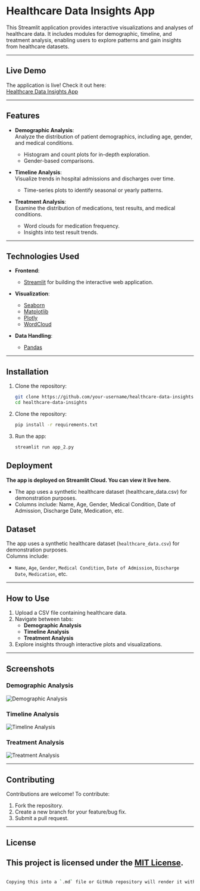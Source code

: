 # **Healthcare Data Insights App**

This Streamlit application provides interactive visualizations and analyses of healthcare data. It includes modules for demographic, timeline, and treatment analysis, enabling users to explore patterns and gain insights from healthcare datasets.

---
## **Live Demo**

The application is live! Check it out here:  
[Healthcare Data Insights App](https://healthcare-data-insights-project-nmt6hvguokpvmhdx9knm49.streamlit.app)

---
## **Features**

- **Demographic Analysis**:  
  Analyze the distribution of patient demographics, including age, gender, and medical conditions.  
  - Histogram and count plots for in-depth exploration.
  - Gender-based comparisons.

- **Timeline Analysis**:  
  Visualize trends in hospital admissions and discharges over time.  
  - Time-series plots to identify seasonal or yearly patterns.

- **Treatment Analysis**:  
  Examine the distribution of medications, test results, and medical conditions.  
  - Word clouds for medication frequency.
  - Insights into test result trends.

---

## **Technologies Used**

- **Frontend**:  
  - [Streamlit](https://streamlit.io/) for building the interactive web application.

- **Visualization**:  
  - [Seaborn](https://seaborn.pydata.org/)  
  - [Matplotlib](https://matplotlib.org/)  
  - [Plotly](https://plotly.com/)  
  - [WordCloud](https://github.com/amueller/word_cloud)  

- **Data Handling**:  
  - [Pandas](https://pandas.pydata.org/)

---

## **Installation**

1. Clone the repository:  
   ```bash
   git clone https://github.com/your-username/healthcare-data-insights.git
   cd healthcare-data-insights

2. Clone the repository:  
   ```bash
   pip install -r requirements.txt
3. Run the app:  
   ```bash
   streamlit run app_2.py


## **Deployment**  
**The app is deployed on Streamlit Cloud. You can view it live here.**
- The app uses a synthetic healthcare dataset (healthcare_data.csv) for demonstration purposes.
- Columns include:
 Name, Age, Gender, Medical Condition, Date of Admission, Discharge Date, Medication, etc.
## **Dataset**

The app uses a synthetic healthcare dataset (`healthcare_data.csv`) for demonstration purposes.  
Columns include:  
- `Name`, `Age`, `Gender`, `Medical Condition`, `Date of Admission`, `Discharge Date`, `Medication`, etc.

---

## **How to Use**

1. Upload a CSV file containing healthcare data.  
2. Navigate between tabs:
   - **Demographic Analysis**
   - **Timeline Analysis**
   - **Treatment Analysis**
3. Explore insights through interactive plots and visualizations.

---

## **Screenshots**

### Demographic Analysis  
![Demographic Analysis](path-to-screenshot1.png)

### Timeline Analysis  
![Timeline Analysis](path-to-screenshot2.png)

### Treatment Analysis  
![Treatment Analysis](path-to-screenshot3.png)

---

## **Contributing**

Contributions are welcome! To contribute:  
1. Fork the repository.  
2. Create a new branch for your feature/bug fix.  
3. Submit a pull request.

---

## **License**

This project is licensed under the [MIT License](LICENSE).
---
```bash
  
Copying this into a `.md` file or GitHub repository will render it with proper headers, lists, and formatting. Let me know if you need further assistance!



